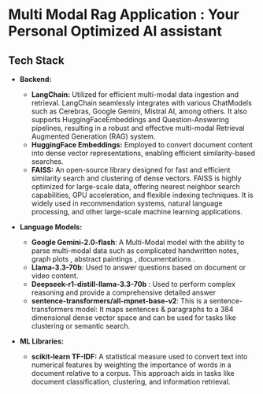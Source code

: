 # Multi Modal Rag Application : Your Personal Optimized AI assistant
## Tech Stack
- **Backend:**
  - **LangChain:** Utilized for efficient multi-modal data ingestion and retrieval. LangChain seamlessly integrates with various ChatModels such as Cerebras, Google Gemini, Mistral AI, among others. It also supports HuggingFaceEmbeddings and Question-Answering pipelines, resulting in a robust and effective multi-modal Retrieval Augmented Generation (RAG) system.
  - **HuggingFace Embeddings:** Employed to convert document content into dense vector representations, enabling efficient similarity-based searches.
  - **FAISS:** An open-source library designed for fast and efficient similarity search and clustering of dense vectors. FAISS is highly optimized for large-scale data, offering nearest neighbor search capabilities, GPU acceleration, and flexible indexing techniques. It is widely used in recommendation systems, natural language processing, and other large-scale machine learning applications.

- **Language Models:**
  - **Google Gemini-2.0-flash**: A Multi-Modal model with the ability to parse multi-modal data such as complicated handwritten notes, graph plots , abstract paintings , documentations .
  - **Llama-3.3-70b**: Used to answer questions based on document or video content.
  - **Deepseek-r1-distill-llama-3.3-70b** : Used to perform complex reasoning and provide a comprehensive detailed answer 
  - **sentence-transformers/all-mpnet-base-v2**: This is a sentence-transformers model: It maps sentences & paragraphs to a 384 dimensional dense vector space and can be used for tasks like clustering or semantic search.
 
- **ML Libraries:**
  - **scikit-learn TF-IDF:** A statistical measure used to convert text into numerical features by weighting the importance of words in a document relative to a corpus. This approach aids in tasks like document classification, clustering, and information retrieval.
 
    
